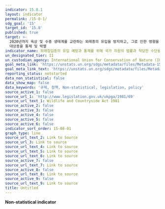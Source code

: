 ```yaml
---
indicator: 15.8.1
layout: indicator
permalink: /15-8-1/
sdg_goal: '15'
target_id: '15.8'
published: true
target: >-
  2020년까지 육상 및 수중 생태계를 교란하는 외래종의 유입을 방지하고, 그로 인한 영향을 현저히 감소시키는 방안을 도입하며, 우선대응 및
  대상종을 통제 및 박멸
indicator_name: 외래침입종의 유입 예방과 통제를 위해 국가 차원의 법률과 적당한 수단을 채택하고 있는 국가의 비율
un_designated_tier: II
un_custodian_agency: International Union for Conservation of Nature (IUCN)
goal_meta_link: 'https://unstats.un.org/sdgs/metadata/files/Metadata-15-08-01.pdf'
goal_meta_link_text: 'https://unstats.un.org/sdgs/metadata/files/Metadata-15-08-01.pdf'
reporting_status: notstarted
data_non_statistical: false
data_show_map: false
data_keywords: '규제, 정책, Non-statistical, legislation, policy'
source_active_1: false
source_url_1: 'http://www.legislation.gov.uk/ukpga/1981/69'
source_url_text_1: Wildlife and Countryside Act 1981
source_active_2: false
source_active_3: false
source_active_4: false
source_active_5: false
source_active_6: false
indicator_sort_order: 15-08-01
graph_type: line
source_url_text_2: Link to Source
source_url_3: Link to source
source_url_text_4: Link to source
source_url_text_5: Link to source
source_url_text_6: Link to source
source_active_7: false
source_url_text_7: Link to source
source_active_8: false
source_url_text_8: Link to source
source_active_9: false
source_url_text_9: Link to source
title: Untitled
---
```

**Non-statistical indicator**
